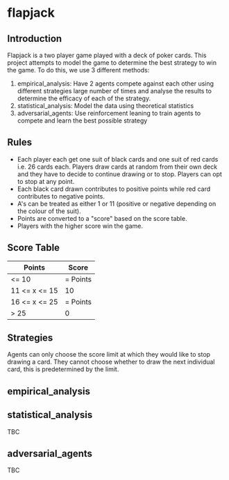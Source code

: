 # flapjack
 ## Introduction
 Flapjack is a two player game played with a deck of poker cards. This project attempts to model the game to determine the best strategy to win the game. To do this, we use 3 different methods:
 1. empirical_analysis: Have 2 agents compete against each other using different strategies large number of times and analyse the results to determine the efficacy of each of the strategy.
 2. statistical_analysis: Model the data using theoretical statistics
 3. adversarial_agents: Use reinforcement leaning to train agents to compete and learn the best possible strategy

 ## Rules
* Each player each get one suit of black cards and one suit of red cards i.e. 26 cards each. Players draw cards at random from their own deck and they have to decide to continue drawing or to stop. Players can opt to stop at any point.
* Each black card drawn contributes to positive points while red card contributes to negative points.
* A's can be treated as either 1 or 11 (positive or negative depending on the colour of the suit).
* Points are converted to a "score" based on the score table.
* Players with the higher score win the game.

## Score Table

| Points  | Score  |
|---|---|
| <= 10  | = Points  |
| 11 <= x <= 15  | 10  |
| 16 <= x <= 25  | = Points  |
| > 25  | 0  |


## Strategies
Agents can only choose the score limit at which they would like to stop drawing a card. They cannot choose whether to draw the next individual card, this is predetermined by the limit.

## empirical_analysis


## statistical_analysis
TBC

## adversarial_agents
TBC
